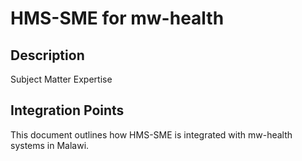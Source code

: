 # HMS-SME for mw-health

## Description

Subject Matter Expertise

## Integration Points

This document outlines how HMS-SME is integrated with mw-health systems in Malawi.

